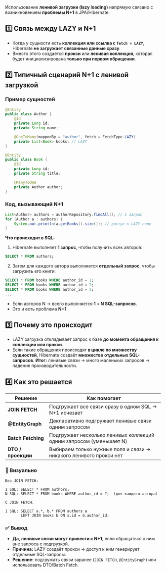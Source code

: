 Использование **ленивой загрузки (lazy loading)** напрямую связано с возникновением **проблемы N+1** в JPA/Hibernate.
## 1️⃣ Связь между LAZY и N+1
- Когда у сущности есть **коллекция или ссылка с `fetch = LAZY`**, Hibernate **не загружает связанные данные сразу**.
- Вместо этого создаётся **прокси** или **ленивая коллекция**, которая будет инициализирована **только при первом обращении**.
## 2️⃣ Типичный сценарий N+1 с ленивой загрузкой
### Пример сущностей
```java
@Entity
public class Author {
    @Id
    private Long id;
    private String name;

    @OneToMany(mappedBy = "author", fetch = FetchType.LAZY)
    private List<Book> books; // LAZY
}

@Entity
public class Book {
    @Id
    private Long id;
    private String title;

    @ManyToOne
    private Author author;
}
```
### Код, вызывающий N+1
```java
List<Author> authors = authorRepository.findAll(); // 1 запрос
for (Author a : authors) {
    System.out.println(a.getBooks().size()); // доступ к LAZY-поле
}
```
**Что происходит в SQL:**
1. Hibernate выполняет **1 запрос**, чтобы получить всех авторов:
```sql
SELECT * FROM authors;
```
2. Затем для каждого автора выполняется **отдельный запрос**, чтобы загрузить его книги:
```sql
SELECT * FROM books WHERE author_id = 1;
SELECT * FROM books WHERE author_id = 2;
SELECT * FROM books WHERE author_id = 3;
...
```
- Если авторов N → всего выполняется **1 + N SQL-запросов**.
- Это и есть проблема **N+1**.
## 3️⃣ Почему это происходит
- LAZY загрузка откладывает запрос к базе **до момента обращения к коллекции или прокси**.
- Если такие обращения происходят **в цикле по множеству сущностей**, Hibernate создаёт **множество отдельных SQL-запросов**.
**Итог:** ленивые связи → много маленьких запросов → падение производительности.
## 4️⃣ Как это решается

|Решение|Как помогает|
|---|---|
|**JOIN FETCH**|Подгружает все связи сразу в одном SQL → N+1 исчезает|
|**@EntityGraph**|Декларативно подгружает ленивые связи одним запросом|
|**Batch Fetching**|Подгружает несколько ленивых коллекций одним запросом (уменьшает N)|
|**DTO / проекции**|Выбираем только нужные поля и связи → никакого ленивого прокси нет|
### 🔹 Визуально
```
Без JOIN FETCH:

1 SQL: SELECT * FROM authors;
N SQL: SELECT * FROM books WHERE author_id = ?;  (для каждого автора)

С JOIN FETCH:

1 SQL: SELECT a.*, b.* FROM authors a
       LEFT JOIN books b ON a.id = b.author_id;
```
### ✅ Вывод
- **Да, ленивые связи могут привести к N+1**, если обращаться к ним вне запроса с подгрузкой.
- **Причина:** LAZY создаёт прокси → доступ к ним генерирует отдельные SQL-запросы.
- **Решение:** подгружать связи заранее (`JOIN FETCH`, `@EntityGraph`) или использовать DTO/Batch Fetch.